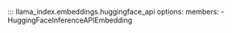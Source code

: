 ::: llama_index.embeddings.huggingface_api
    options:
      members:
        - HuggingFaceInferenceAPIEmbedding
